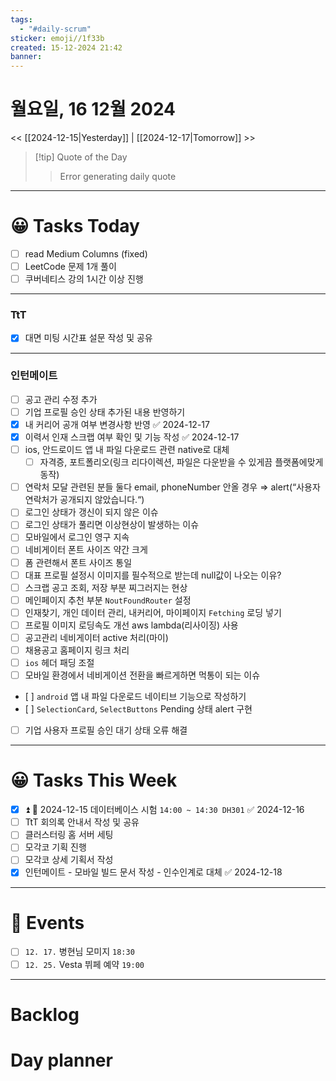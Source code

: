 ```yaml
---
tags:
  - "#daily-scrum"
sticker: emoji//1f33b
created: 15-12-2024 21:42
banner:
---
```

# 월요일, 16 12월 2024
<< [[2024-12-15|Yesterday]] | [[2024-12-17|Tomorrow]] >>

> [!tip] Quote of the Day  
> > Error generating daily quote

---
#  😀 Tasks Today
- [ ] read Medium Columns (fixed)
- [ ] LeetCode 문제 1개 풀이
- [ ] 쿠버네티스 강의 1시간 이상 진행
---
### TtT
- [x] 대면 미팅 시간표 설문 작성 및 공유

---
### 인턴메이트
- [ ] 공고 관리 수정 추가
- [ ] 기업 프로필 승인 상태 추가된 내용 반영하기
- [x] 내 커리어 공개 여부 변경사항 반영 ✅ 2024-12-17
- [x] 이력서 인재 스크랩 여부 확인 및 기능 작성 ✅ 2024-12-17
-  [ ] ios, 안드로이드 앱 내 파일 다운로드 관련 native로 대체
    - [ ] 자격증, 포트폴리오(링크 리다이렉션, 파일은 다운받을 수 있게끔 플랫폼에맞게 동작)
- [ ] 연락처 모달 관련된 분들 둘다 email, phoneNumber 안올 경우 ⇒ alert(“사용자 연락처가 공개되지 않았습니다.“)
- [ ] 로그인 상태가 갱신이 되지 않은 이슈
- [ ] 로그인 상태가 풀리면 이상현상이 발생하는 이슈
- [ ] 모바일에서 로그인 영구 지속
- [ ] 네비게이터 폰트 사이즈 약간 크게
- [ ] 폼 관련해서 폰트 사이즈 통일
- [ ] 대표 프로필 설정시 이미지를 필수적으로 받는데 null값이 나오는 이유?
- [ ] 스크랩 공고 조회, 저장 부분 찌그러지는 현상
- [ ] 메인페이지 추천 부분 `NoutFoundRouter` 설정
- [ ] 인재찾기, 개인 데이터 관리, 내커리어, 마이페이지 `Fetching` 로딩 넣기
- [ ] 프로필 이미지 로딩속도 개선 aws lambda(리사이징) 사용
- [ ] 공고관리 네비게이터 active 처리(마이)
- [ ] 채용공고 홈페이지 링크 처리
- [ ] `ios` 헤더 패딩 조절
- [ ] 모바일 환경에서 네비게이션 전환을 빠르게하면 먹통이 되는 이슈
- [ ] `android` 앱 내 파일 다운로드 네이티브 기능으로 작성하기
- [ ] `SelectionCard`, `SelectButtons` Pending 상태 alert 구현
- [ ] 기업 사용자 프로필 승인 대기 상태 오류 해결
---
#  😀 Tasks This Week
- [x] ⏫  🛫 2024-12-15 데이터베이스 시험 `14:00 ~ 14:30 DH301` ✅ 2024-12-16
- [ ] TtT 회의록 안내서 작성 및 공유
- [ ] 클러스터링 홈 서버 세팅
- [ ] 모각코 기획 진행
- [ ] 모각코 상세 기획서 작성
- [x] 인턴메이트 - 모바일 빌드 문서 작성 - 인수인계로 대체 ✅ 2024-12-18
---
# 🥳 Events 
- [ ] `12. 17.` 병현님 모미지 `18:30`
- [ ] `12. 25.`  Vesta 뷔페 예약 `19:00` 
---
# Backlog

# Day planner
